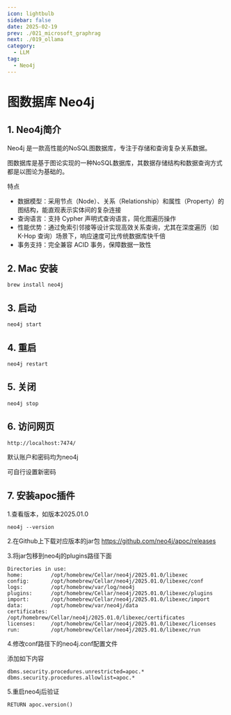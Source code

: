 ```yaml
---
icon: lightbulb
sidebar: false
date: 2025-02-19
prev: ./021_microsoft_graphrag
next: ./019_ollama
category:
  - LLM
tag:
  - Neo4j
---
```

# 图数据库 Neo4j
<!-- more -->
## 1. Neo4j简介
Neo4j 是一款高性能的NoSQL图数据库，专注于存储和查询复杂关系数据。

图数据库是基于图论实现的一种NoSQL数据库，其数据存储结构和数据查询方式都是以图论为基础的。

特点
- 数据模型：采用节点（Node）、关系（Relationship）和属性（Property）的图结构，能直观表示实体间的复杂连接
- 查询语言：支持 Cypher 声明式查询语言，简化图遍历操作
- 性能优势：通过免索引邻接等设计实现高效关系查询，尤其在深度遍历（如 K-Hop 查询）场景下，响应速度可比传统数据库快千倍
- 事务支持：完全兼容 ACID 事务，保障数据一致性

## 2. Mac 安装
```
brew install neo4j
```

## 3. 启动
```
neo4j start
```

## 4. 重启
```
neo4j restart
```

## 5. 关闭
```
neo4j stop
```

## 6. 访问网页
```
http://localhost:7474/
```
默认账户和密码均为neo4j

可自行设置新密码

## 7. 安装apoc插件
1.查看版本，如版本2025.01.0
```
neo4j --version
```

2.在Github上下载对应版本的jar包
https://github.com/neo4j/apoc/releases

3.将jar包移到neo4j的plugins路径下面
```
Directories in use:
home:         /opt/homebrew/Cellar/neo4j/2025.01.0/libexec
config:       /opt/homebrew/Cellar/neo4j/2025.01.0/libexec/conf
logs:         /opt/homebrew/var/log/neo4j
plugins:      /opt/homebrew/Cellar/neo4j/2025.01.0/libexec/plugins
import:       /opt/homebrew/Cellar/neo4j/2025.01.0/libexec/import
data:         /opt/homebrew/var/neo4j/data
certificates: /opt/homebrew/Cellar/neo4j/2025.01.0/libexec/certificates
licenses:     /opt/homebrew/Cellar/neo4j/2025.01.0/libexec/licenses
run:          /opt/homebrew/Cellar/neo4j/2025.01.0/libexec/run
```

4.修改conf路径下的neo4j.conf配置文件  

添加如下内容
```
dbms.security.procedures.unrestricted=apoc.*
dbms.security.procedures.allowlist=apoc.*
```

5.重启neo4j后验证
```
RETURN apoc.version()
```
